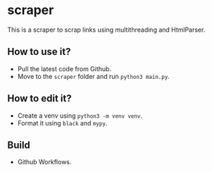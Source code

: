 # scraper
This is a scraper to scrap links using multithreading and HtmlParser.

## How to use it?
- Pull the latest code from Github.
- Move to the `scraper` folder and run `python3 main.py`.

## How to edit it?
- Create a venv using `python3 -m venv venv`.
- Format it using `black` and `mypy`.

## Build
- Github Workflows.

